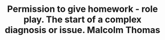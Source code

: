 ---
area: Communication Skills, calgary-cambridge-model
category: 29 - Calgary Cambridge Workshop
title: Permission to give homework - role play. The start of a complex diagnosis or issue. Malcolm Thomas
description: Permission to give homework - role play. The start of a complex diagnosis or issue. Malcolm Thomas
audio: /assets/audio/29 - Calgary Cambridge Workshop - 29 Permission to give homework - role play. The start of a complex diagnosis or issue. Malcolm Thomas - MQ.mp3
article: 
www: 
keywords: Calgary, Cambridge, Model
youtube: 
soundcloud: 
---